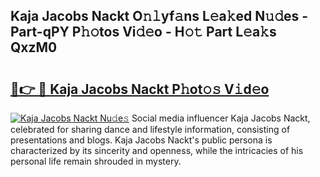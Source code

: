 ## Kaja Jacobs Nackt O𝚗𝚕yf𝚊ns L𝚎a𝚔ed N𝚞𝚍es - Part-qPY P𝚑𝚘tos Vi𝚍𝚎o - H𝚘𝚝 Part L𝚎a𝚔s QxzM0

# <h2><a href="http://kf7rhjp.oniu.top/?m=Kaja+Jacobs+Nackt">🔗👉 🔴 Kaja Jacobs Nackt P𝚑ot𝚘𝚜 V𝚒d𝚎o</a></h2>

[![Kaja Jacobs Nackt Nu𝚍e𝚜](https://i.imgur.com/0qMVB7G.gif)](http://kf7rhjp.oniu.top/?m=Kaja+Jacobs+Nackt)
Social media influencer Kaja Jacobs Nackt, celebrated for sharing dance and lifestyle information, consisting of presentations and blogs. Kaja Jacobs Nackt's public persona is characterized by its sincerity and openness, while the intricacies of his personal life remain shrouded in mystery.  
